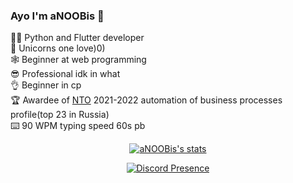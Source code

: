 ### Ayo I'm aNOOBis 🦄

🧑‍💻 Python and Flutter developer<br>
🦄 Unicorns one love)0)<br>
🕸️ Beginner at web programming<br>
😎 Professional idk in what<br>
👌 Beginner in cp<br>
🏆 Awardee of [NTO](https://ntcontest.ru/) 2021-2022 automation of business processes profile(top 23 in Russia)<br>
⌨️ 90 WPM typing speed 60s pb

<center>
<a href="https://github.com/aNOOBisTheGod">
  <img src="https://github-readme-stats.vercel.app/api?username=aNOOBisTheGod&show_icons=true&include_all_commits=true&show_icons=true&title_color=eebbae&icon_color=eebbae&text_color=16bb9a&bg_color=330e3b" alt="aNOOBis's stats" />
</a>
<div height=100>
<div>
  



[![Discord Presence](https://lanyard-profile-readme.vercel.app/api/661157502989238282)](https://discord.com/users/661157502989238282)

</center>


